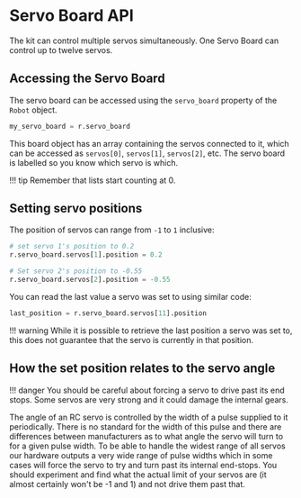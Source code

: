 # Servo Board API

The kit can control multiple servos simultaneously. One Servo Board can
control up to twelve servos.

## Accessing the Servo Board

The servo board can be accessed using the `servo_board` property of
the `Robot` object.

```python
my_servo_board = r.servo_board
```

This board object has an array containing the servos connected to it,
which can be accessed as `servos[0]`, `servos[1]`, `servos[2]`, etc.
The servo board is labelled so you know which servo is which.

!!! tip
    Remember that lists start counting at 0.

## Setting servo positions

The position of servos can range from `-1` to `1` inclusive:

```python
# set servo 1's position to 0.2
r.servo_board.servos[1].position = 0.2

# Set servo 2's position to -0.55
r.servo_board.servos[2].position = -0.55
```

You can read the last value a servo was set to using similar code:

```python
last_position = r.servo_board.servos[11].position
```

!!! warning
    While it is possible to retrieve the last position a servo was set to, this does not guarantee that the servo is currently in that position.

## How the set position relates to the servo angle

!!! danger
    You should be careful about forcing a servo to drive past its end stops. Some servos are very strong and it could damage the internal gears.

The angle of an RC servo is controlled by the width of a pulse supplied
to it periodically. There is no standard for the width of this pulse and
there are differences between manufacturers as to what angle the servo
will turn to for a given pulse width. To be able to handle the widest
range of all servos our hardware outputs a very wide range of pulse
widths which in some cases will force the servo to try and turn past its
internal end-stops. You should experiment and find what the actual limit
of your servos are (it almost certainly won't be -1 and 1) and not
drive them past that.
